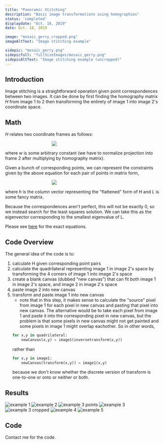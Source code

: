 ```yaml
---
title: "Panoramic Stitching"
description: "Basic image transformations using homographies"
status: 'completed'
displaydate: "Oct. 18, 2019"
date: Oct. 18, 2019

image: "mosaic_gerry_cropped.png"
imageAltText: "Image stitching example"

sidepic: "mosaic_gerry.png"
sidepicfull: "fullSizeImages/mosaic_gerry.png"
sidepicAltText: "Image stitching example (uncropped)"
---
```


## Introduction
Image stitching is a straightforward operation given point correspondences between two images.  It can be done by first finding the homography matrix *H* from image 1 to 2 then transforming the entirety of image 1 into image 2's coordinate space.

## Math
*H* relates two coordinate frames as follows:

<img src="eq1.png" style="margin:auto;max-width:200px;display:block;"/>

where _w_ is some arbitrary constant (we have to normalize projection into frame 2 after multiplying by homography matrix).

Given a bunch of corresponding points, we can represent the constraints given by the above equation for each pair of points in matrix form,

<img src="eq2.png" style="margin:auto;max-width:200px;display:block;"/>

where _h_ is the column vector representing the "flattened" form of H and _L_ is some fancy matrix.

Because the correspondences aren't perfect, this will not be exactly 0, so we instead search for the least squares solution.  We can take this as the eigenvector corresponding to the smallest eigenvalue of L.

Please see [here](https://filebox.ece.vt.edu/~F15ECE5554ECE4984/resources/Homography.pdf) for the exact equations.

## Code Overview
The general idea of the code is to:
1. calculate H given corresponding point pairs
2. calculate the quadrilateral representing image 1 in image 2's space by transforming the 4 corners of image 1 into image 2's space
3. create a blank canvas (dubbed "new canvas") that can fit both image 1 in image 2's space, and image 2 in image 2's space
4. paste image 2 into new canvas
5. transform and paste image 1 into new canvas
    * note that in this step, it makes sense to calculate the "source" pixel from image 1 for each pixel in new canvas and pasting that pixel into new canvas.  The alternative would be to take each pixel from image 1 and paste it into the corresponding pixel in new canvas, but the problem is that some pixels in new canvas might not get painted and some pixels in image 1 might overlap eachother.  So in other words,  
    ```python
    for x,y in quadrilateral:
        newCanvas(x,y) = image1(inversetransform(x,y))
    ```  
    rather than  
    ```python
    for x,y in image1:
        newCanvas(transform(x,y)) = image1(x,y)
    ```  
    because we don't know whether the discrete version of transform is one-to-one or onto or neither or both.

## Results
![example 1](fullSizeImages/output_crop.png)
![example 2](fullSizeImages/output_wdc.png)
![example 3 points](fullSizeImages/vizH_gerry.png)
![example 3](fullSizeImages/output_gerry.png)
![example 3 cropped](fullSizeImages/mosaic_gerry_cropped.png)
![example 4](fullSizeImages/frame_laptop2.png)
![example 5](fullSizeImages/frame_keyboard2.png)

## Code
Contact me for the code.